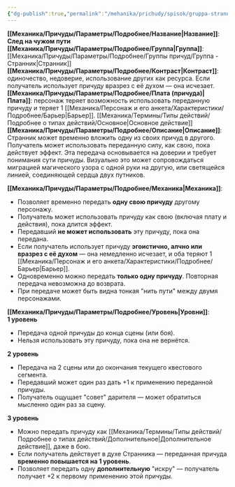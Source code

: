 ```yaml
---
{"dg-publish":true,"permalink":"/mehanika/prichudy/spisok/gruppa-strannik/sled-na-chuzhom-puti/"}
---
```


**[[Механика/Причуды/Параметры/Подробнее/Название\|Название]]**: **След на чужом пути**  
**[[Механика/Причуды/Параметры/Подробнее/Группа\|Группа]]**: [[Механика/Причуды/Параметры/Подробнее/Группы причуд/Группа - Странник\|Странник]]  
**[[Механика/Причуды/Параметры/Подробнее/Контраст\|Контраст]]**: одиночество, недоверие, использование других как ресурса. Если получатель использует причуду вразрез с её духом — она исчезает.  
**[[Механика/Причуды/Параметры/Подробнее/Плата (причуда)\|Плата]]**: персонаж теряет возможность использовать переданную причуду и теряет 1 [[Механика/Персонаж и его анкета/Характеристики/Подробнее/Барьер\|Барьер]]. [[Механика/Термины/Типы действий/Подробнее о типах действий/Основное\|Основное действие]]  
**[[Механика/Причуды/Параметры/Подробнее/Описание\|Описание]]**:  
Странник может временно вложить одну из своих причуд в другого. Получатель может использовать переданную силу, как свою, пока действует эффект. Эта передача основывается на доверии и требует понимания сути причуды. Визуально это может сопровождаться миграцией магического узора с одной руки на другую, или светящейся линией, соединяющей сердца двух путников.

**[[Механика/Причуды/Параметры/Подробнее/Механика\|Механика]]**:  
- Позволяет временно передать **одну свою причуду** другому персонажу.  
- Получатель может использовать причуду как свою (включая плату и действия), пока длится эффект.  
- Передавший **не может использовать** эту причуду, пока она передана.  
- Если получатель использует причуду **эгоистично, алчно или вразрез с её духом** — она немедленно исчезает, и оба теряют 1 [[Механика/Персонаж и его анкета/Характеристики/Подробнее/Барьер\|Барьер]].  
- Одновременно можно передать **только одну причуду**. Повторная передача невозможна до возврата.  
- При передаче может быть видна тонкая "нить пути" между двумя персонажами.

**[[Механика/Причуды/Параметры/Подробнее/Уровень\|Уровни]]**:  
**1 уровень**  
- Передача одной причуды до конца сцены (или боя).  
- Нельзя использовать эту причуду, пока она не вернётся.  

**2 уровень**  
- Передача на 2 сцены или до окончания текущего квестового сегмента.  
- Передавший может один раз дать +1 к применению переданной причуды.  
- Получатель ощущает "совет" дарителя — может обратиться мысленно один раз за сцену.  

**3 уровень**  
- Можно передать причуду как [[Механика/Термины/Типы действий/Подробнее о типах действий/Дополнительное\|Дополнительное действие]], даже в бою.  
- Если получатель действует в духе Странника — переданная причуда **временно повышается на 1 уровень**.  
- Позволяет передать одну **дополнительную** "искру" — получатель получает +2 к первому применению этой причуды.

